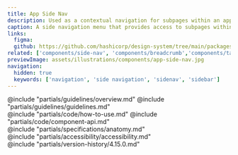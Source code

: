 ```yaml
---
title: App Side Nav
description: Used as a contextual navigation for subpages within an application.
caption: A side navigation menu that provides access to subpages within a product or application.
links:
  figma: 
  github: https://github.com/hashicorp/design-system/tree/main/packages/components/src/components/hds/app-side-nav
related: ['components/side-nav', 'components/breadcrumb','components/tabs','layouts/app-frame','components/app-header']
previewImage: assets/illustrations/components/app-side-nav.jpg
navigation:
  hidden: true
  keywords: ['navigation', 'side navigation', 'sidenav', 'sidebar']
---
```


<section data-tab="Guidelines">
  @include "partials/guidelines/overview.md"
  @include "partials/guidelines/guidelines.md"
</section>

<section data-tab="Code">
  @include "partials/code/how-to-use.md"
  @include "partials/code/component-api.md"
</section>

<section data-tab="Specifications">
  @include "partials/specifications/anatomy.md"
</section>

<section data-tab="Accessibility">
  @include "partials/accessibility/accessibility.md"
</section>

<section data-tab="Version history">
  @include "partials/version-history/4.15.0.md"
</section>
